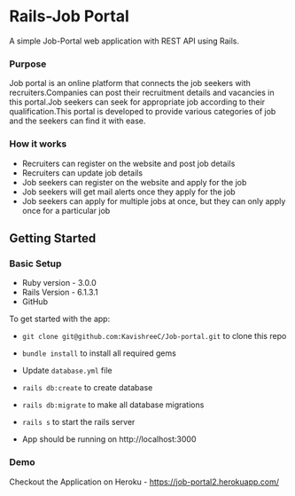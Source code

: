 # Rails-Job Portal

A simple Job-Portal web application with REST API using Rails.

### Purpose

Job portal is an online platform that connects the job seekers with recruiters.Companies can post their recruitment details and vacancies in this portal.Job seekers can seek for appropriate job according to their qualification.This portal is developed to provide various categories of job and the seekers can find it with ease.

### How it works

* Recruiters can register on the website and post job details 
* Recruiters can update job details
* Job seekers can register on the website and apply for the job
* Job seekers will get mail alerts once they apply for the job
* Job seekers can apply for multiple jobs at once, but they can only apply once for a particular job

## Getting Started

### Basic Setup

* Ruby version - 3.0.0
* Rails Version - 6.1.3.1
* GitHub

To get started with the app:

* `git clone git@github.com:KavishreeC/Job-portal.git` to clone this repo

* `bundle install` to install all required gems

* Update `database.yml` file

* `rails db:create` to create database

* `rails db:migrate` to make all database migrations

* `rails s` to start the rails server

* App should be running on http://localhost:3000

### Demo

Checkout the Application on Heroku - https://job-portal2.herokuapp.com/


